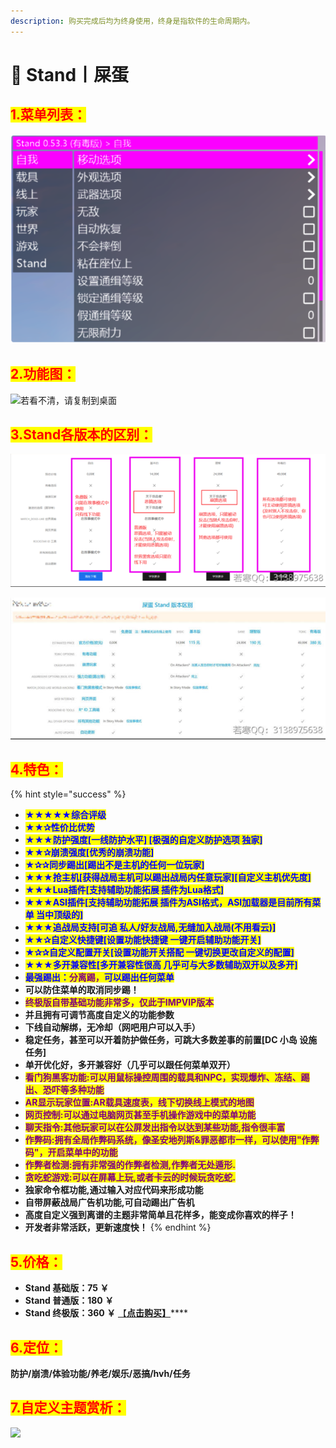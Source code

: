 ```yaml
---
description: 购买完成后均为终身使用，终身是指软件的生命周期内。
---
```


# 💜 Stand丨屎蛋

## <mark style="color:red;">1.菜单列表：</mark>

![强烈推荐此菜单的终极版！！！！](<../../.gitbook/assets/image-20220404161621407 (1).png>)

## <mark style="color:red;">2.功能图：</mark>

![若看不清，请复制到桌面](../../.gitbook/assets/屎蛋.bmp)

## <mark style="color:red;">3.Stand各版本的区别：</mark>

![](../../.gitbook/assets/image-20220404162059892.png)

![](../../.gitbook/assets/image-20220404162109326.png)

## <mark style="color:red;">4.特色：</mark>

{% hint style="success" %}
* <mark style="color:blue;">**★★★★★综合评级**</mark>
* <mark style="color:blue;">**★★✰性价比优势**</mark>
* <mark style="color:blue;">**★★★防护强度\[一线防护水平] \[极强的自定义防护选项 独家]**</mark>
* <mark style="color:blue;">**★★✰崩溃强度\[优秀的崩溃功能]**</mark>
* <mark style="color:blue;">**★✰✰同步踢出\[踢出不是主机的任何一位玩家]**</mark>
* <mark style="color:blue;">**★★★抢主机\[获得战局主机可以踢出战局内任意玩家]\[自定义主机优先度]**</mark>
* <mark style="color:blue;">**★★★Lua插件\[支持辅助功能拓展 插件为Lua格式]**</mark>
* <mark style="color:blue;">**★★★ASI插件\[支持辅助功能拓展 插件为ASI格式，ASI加载器是目前所有菜单 当中顶级的]**</mark>
* <mark style="color:blue;">**★★★追战局支持\[可追 私人/好友战局,无缝加入战局(不用看云)]**</mark>
* <mark style="color:blue;">**★★✰自定义快捷键\[设置功能快捷键 一键开启辅助功能开关]**</mark>
* <mark style="color:blue;">**★✰✰自定义配置开关\[设置功能开关搭配 一键切换更改自定义的配置]**</mark>
* <mark style="color:blue;">**★★★多开兼容性\[多开兼容性很高 几乎可与大多数辅助双开以及多开]**</mark>
* <mark style="color:blue;">**最强踢出：**</mark><mark style="color:purple;">**分离踢，**</mark><mark style="color:blue;">**可以踢出任何菜单**</mark>
* **可以防住菜单的取消同步踢！**
* <mark style="color:purple;">**终极版自带基础功能非常多，仅此于IMPVIP版本**</mark>
* **并且拥有可调节高度自定义的功能参数**
* **下线自动解绑，无冷却（网吧用户可以入手）**
* **稳定任务，甚至可以开着防护做任务，可跳大多数差事的前置\[DC 小岛 设施任务]**
* **单开优化好，多开兼容好（几乎可以跟任何菜单双开）**
* <mark style="color:purple;">**看门狗黑客功能:可以用鼠标操控周围的载具和NPC，实现爆炸、冻结、踢出、恐吓等多种功能**</mark>
* <mark style="color:purple;">**AR显示玩家位置:AR载具速度表，线下切换线上模式的地图**</mark>
* <mark style="color:purple;">**网页控制:可以通过电脑网页甚至手机操作游戏中的菜单功能**</mark>
* <mark style="color:purple;">**聊天指令:其他玩家可以在公屏发出指令以达到某些功能,指令很丰富**</mark>
* <mark style="color:purple;">**作弊码:拥有全局作弊码系统，像圣安地列斯&罪恶都市一样，可以使用"作弊码"，开启菜单中的功能**</mark>
* <mark style="color:purple;">**作弊者检测:拥有非常强的作弊者检测,作弊者无处遁形.**</mark>
* <mark style="color:purple;">**贪吃蛇游戏:可以在屏幕上玩,或者卡云的时候玩贪吃蛇.**</mark>
* **独家命令框功能,通过输入对应代码来形成功能**
* **自带屏蔽战局广告机功能,可自动踢出广告机**
* **高度自定义强到离谱的主题非常简单且花样多，能变成你喜欢的样子！**
* **开发者非常活跃，更新速度快！**
{% endhint %}

## <mark style="color:red;">5.价格：</mark>

* **Stand 基础版：75 ￥**
* **Stand 普通版：180 ￥**
* **Stand 终极版：360 ￥** [【**点击购买】**](https://ruohanfkw.shop/?code=ZnJvbT0xMDA2JmE9MiZiPTc4)****

## <mark style="color:red;">6.定位：</mark>

**防护/崩溃/体验功能/养老/娱乐/恶搞/hvh/任务**

## <mark style="color:red;">7.</mark><mark style="color:red;">**自定义主题赏析：**</mark>

![](../../.gitbook/assets/469ce78b56c4351da79861a9ef61623b\_spaces%2F7YXEHggLzaiKwZjRSOD4%2Fuploads%2FuF33smVHU6Y9LfUcHHXx%2FQQ%E5%9B%BE%E7%89%8720220317125853\_alt=media\&token=1bf20d27-3508-4788-9d31-cdb82e39d9dd.png)
